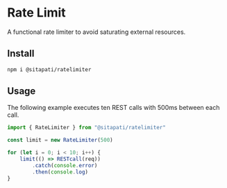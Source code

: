 # Rate Limit

A functional rate limiter to avoid saturating external resources.

## Install

```bash
npm i @sitapati/ratelimiter
```

## Usage

The following example executes ten REST calls with 500ms between each call.

```typescript
import { RateLimiter } from "@sitapati/ratelimiter"

const limit = new RateLimiter(500)

for (let i = 0; i < 10; i++) { 
    limit(() => RESTcall(req))
        .catch(console.error)
        .then(console.log)
}
```
